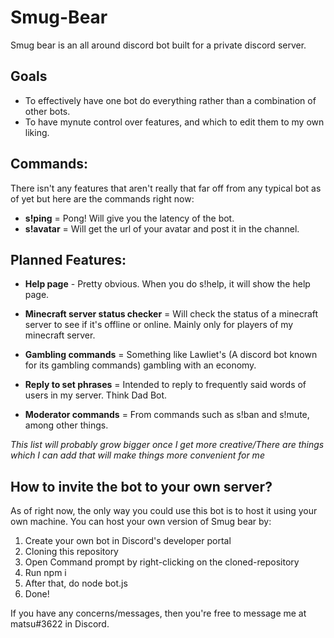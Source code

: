 # Smug-Bear
Smug bear is an all around discord bot built for a private discord server.

## Goals

* To effectively have one bot do everything rather than a combination of other bots.
* To have mynute control over features, and which to edit them to my own liking.

## Commands:
There isn't any features that aren't really that far off from any typical bot as of yet but here are the commands right now:

* **s!ping** = Pong! Will give you the latency of the bot.
* **s!avatar** = Will get the url of your avatar and post it in the channel.

## Planned Features:

* **Help page** - Pretty obvious. When you do s!help, it will show the help page.

* **Minecraft server status checker** = Will check the status of a minecraft server to see if it's offline or online. Mainly only for players of my minecraft server.

* **Gambling commands** = Something like Lawliet's (A discord bot known for its gambling commands) gambling with an economy.

* **Reply to set phrases** = Intended to reply to frequently said words of users in my server. Think Dad Bot.

* **Moderator commands** = From commands such as s!ban and s!mute, among other things.

*This list will probably grow bigger once I get more creative/There are things which I can add that will make things more convenient for me*

## How to invite the bot to your own server?

As of right now, the only way you could use this bot is to host it using your own machine. You can host your own version of Smug bear by:

1. Create your own bot in Discord's developer portal
1. Cloning this repository
1. Open Command prompt by right-clicking on the cloned-repository 
1. Run npm i
1. After that, do node bot.js
1. Done!

If you have any concerns/messages, then you're free to message me at matsu#3622 in Discord.

